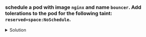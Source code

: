 ### schedule a pod with image `nginx` and name `bouncer`. Add tolerations to the pod for the following taint: `reserved=space:NoSchedule`.

<details><summary>Solution</summary>
<p>

```bash
# generate required pod yaml
k run bouncer --image=nginx --dry-run=client -o yaml > pod.yaml

# add service account name
apiVersion: v1
kind: Pod
metadata:
  creationTimestamp: null
  labels:
    run: bouncer
  name: bouncer
spec:
  tolerations:
    - key: "reserved"
      operator: "Equal"
      value: "space"
      effect: "NoSchedule"
  containers:
  - image: nginx
    name: bouncer
    resources: {}
  dnsPolicy: ClusterFirst
  restartPolicy: Always
```

</p>
</details>